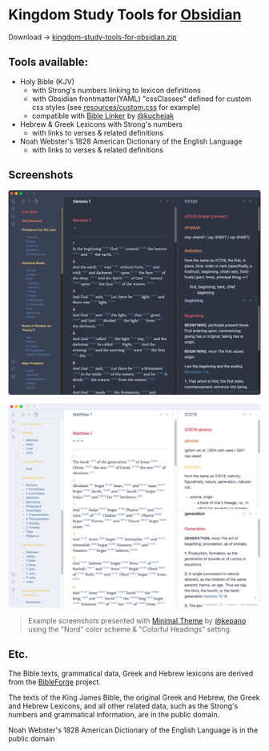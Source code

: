 # Kingdom Study Tools for [Obsidian](https://obsidian.md)

Download → [kingdom-study-tools-for-obsidian.zip](https://github.com/gapmiss/kingdom-study-tools-for-obsidian/releases/download/0.1.0/kingdom-study-tools-for-obsidian.zip)

## Tools available:

- Holy Bible (KJV)
	- with Strong's numbers linking to lexicon definitions
	- with Obsidian frontmatter(YAML) "cssClasses" defined for custom css styles (see [resources/custom.css](resources/custom.css) for example)
	- compatible with [Bible Linker](https://github.com/kuchejak/obsidian-bible-linker-plugin) by [@kuchejak](https://github.com/kuchejak)
- Hebrew & Greek Lexicons with Strong's numbers
	- with links to verses & related definitions
- Noah Webster's 1828 American Dictionary of the English Language
	- with links to verses & related definitions

## Screenshots

![screenshot-1.png](resources/screenshot-1.png)

![screenshot-1.png](resources/screenshot-2.png)

> Example screenshots presented with [Minimal Theme](https://github.com/kepano/obsidian-minimal) by [@kepano](https://github.com/kepano) using the "Nord" color scheme & "Colorful Headings" setting.

## Etc.

The Bible texts, grammatical data, Greek and Hebrew lexicons are derived from the [BibleForge](https://github.com/bibleforge/BibleForgeDB) project.

The texts of the King James Bible, the original Greek and Hebrew, the Greek and Hebrew Lexicons, and all other related data, such as the Strong's numbers and grammatical information, are in the public domain.

Noah Webster's 1828 American Dictionary of the English Language is in the public domain
